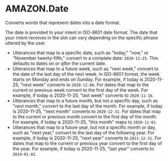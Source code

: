 # AMAZON\.Date<a name="built-in-slot-date"></a>

Converts words that represent dates into a date format\.

The date is provided to your intent in ISO\-8601 date format\. The date that your intent receives in the slot can vary depending on the specific phrase uttered by the user\.
+ Utterances that map to a specific date, such as "today," "now," or "November twenty\-fifth," convert to a complete date: `2020-11-25`\. This defaults to dates *on or after* the current date\.
+ Utterances that map to a future week, such as "next week," convert to the date of the last day of the next week\. In ISO\-8601 format, the week starts on Monday and ends on Sunday\. For example, if today is 2020\-11\-25, "next week" converts to `2020-12-06`\. For dates that map to the current or previous week convert to the first day of the week\. For example, if today is 2020\-11\-25, "last week" converts to `2020-11-16`\.
+ Utterances that map to a future month, but not a specific day, such as "next month," convert to the last day of the month\. For example, if today is 2020\-11\-25, "next month" converts to `2020-12-31`\. For dates that map to the current or previous month convert to the first day of the month\. For example, if today is 2020\-11\-25, "this month" maps to `2020-11-01`\.
+ Utterances that map to a future year, but not a specific month or day, such as "next year," convert to the last day of the following year\. For example, if today is 2020\-11\-25, "next year" converts to `2021-12-31`\. For dates that map to the current or previous year convert to the first day of the year\. For example, if today is 2020\-11\-25, "last year" converts to `2019-01-01`\.